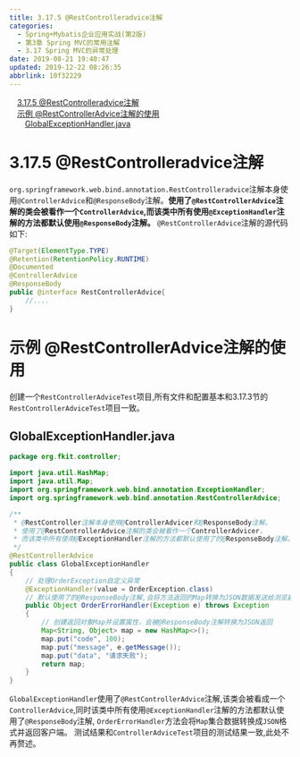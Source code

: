 ```yaml
---
title: 3.17.5 @RestControlleradvice注解
categories: 
  - Spring+Mybatis企业应用实战(第2版)
  - 第3章 Spring MVC的常用注解
  - 3.17 Spring MVC的异常处理
date: 2019-08-21 19:40:47
updated: 2019-12-22 08:26:35
abbrlink: 10f32229
---
```

<div id='my_toc'><a href="/JavaReadingNotes/10f32229/#3-17-5-@RestControlleradvice注解" class="header_1">3.17.5 @RestControlleradvice注解</a><br><a href="/JavaReadingNotes/10f32229/#示例-@RestControllerAdvice注解的使用" class="header_1">示例 @RestControllerAdvice注解的使用</a><br><a href="/JavaReadingNotes/10f32229/#GlobalExceptionHandler-java" class="header_2">GlobalExceptionHandler.java</a><br></div>
<style>.header_1{margin-left: 1em;}.header_2{margin-left: 2em;}.header_3{margin-left: 3em;}.header_4{margin-left: 4em;}.header_5{margin-left: 5em;}.header_6{margin-left: 6em;}</style>
<!--more-->
<script>if (navigator.platform.search('arm')==-1){document.getElementById('my_toc').style.display = 'none';}var e,p = document.getElementsByTagName('p');while (p.length>0) {e = p[0];e.parentElement.removeChild(e);}</script>

<!--end-->
<!--SSTStart-->
# 3.17.5 @RestControlleradvice注解 #
`org.springframework.web.bind.annotation.RestControlleradvice`注解本身使用`@ControllerAdvice`和`@ResponseBody`注解。**使用了`@RestControllerAdvice`注解的类会被看作一个`ControllerAdvice`,而该类中所有使用`@ExceptionHandler`注解的方法都默认使用`@ResponseBody`注解。**
`@RestControllerAdvice`注解的源代码如下:
```java
@Target(ElementType.TYPE)
@Retention(RetentionPolicy.RUNTIME)
@Documented
@ControllerAdvice
@ResponseBody
public @interface RestControllerAdvice{
    //....
}
```
# 示例 @RestControllerAdvice注解的使用 #
创建一个`RestControllerAdviceTest`项目,所有文件和配置基本和3.17.3节的`RestControllerAdviceTest`项目一致。
## GlobalExceptionHandler.java ##
```java
package org.fkit.controller;

import java.util.HashMap;
import java.util.Map;
import org.springframework.web.bind.annotation.ExceptionHandler;
import org.springframework.web.bind.annotation.RestControllerAdvice;

/**
 * @RestController注解本身使用@ControllerAdvicer和@ResponseBody注解。
 * 使用了@RestControllerAdvice注解的类会被看作一个ControllerAdvicer，
 * 而该类中所有使用@ExceptionHandler注解的方法都默认使用了的@ResponseBody注解。
 */
@RestControllerAdvice
public class GlobalExceptionHandler
{
    // 处理OrderException自定义异常
    @ExceptionHandler(value = OrderException.class)
    // 默认使用了的@ResponseBody注解,会将方法返回的Map转换为JSON数据发送给浏览器
    public Object OrderErrorHandler(Exception e) throws Exception
    {
        // 创建返回对象Map并设置属性，会被@ResponseBody注解转换为JSON返回
        Map<String, Object> map = new HashMap<>();
        map.put("code", 100);
        map.put("message", e.getMessage());
        map.put("data", "请求失败");
        return map;
    }
}
```
`GlobalExceptionHandler`使用了`@RestControllerAdvice`注解,该类会被看成一个`ControllerAdvice`,同时该类中所有使用`@ExceptionHandler`注解的方法都默认使用了`@ResponseBody`注解, `OrderErrorHandler`方法会将`Map`集合数据转换成`JSON`格式并返回客户端。
测试结果和`ControllerAdviceTest`项目的测试结果一致,此处不再赘述。
<!--SSTStop-->

